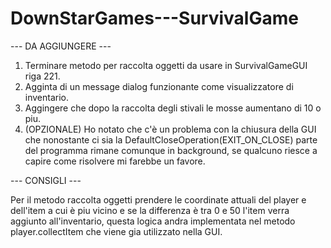 # DownStarGames---SurvivalGame

--- DA AGGIUNGERE ---
1. Terminare metodo per raccolta oggetti da usare in SurvivalGameGUI riga 221.
2. Agginta di un message dialog funzionante come visualizzatore di inventario.
3. Aggingere che dopo la raccolta degli stivali le mosse aumentano di 10 o piu.
4. (OPZIONALE) Ho notato che c'è un problema con la chiusura della GUI che nonostante ci sia la DefaultCloseOperation(EXIT_ON_CLOSE) parte del programma rimane comunque in background, se qualcuno riesce a capire come 
   risolvere mi farebbe un favore.


--- CONSIGLI ---

Per il metodo raccolta oggetti prendere le coordinate attuali del player e dell'item a cui è piu vicino e se la differenza è tra 0 e 50 l'item verra aggiunto all'inventario,
questa logica andra implementata nel metodo player.collectItem che viene gia utilizzato nella GUI.
